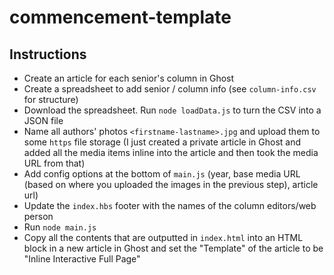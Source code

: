 # commencement-template

## Instructions

- Create an article for each senior's column in Ghost
- Create a spreadsheet to add senior / column info (see `column-info.csv` for structure)
- Download the spreadsheet. Run `node loadData.js` to turn the CSV into a JSON file
- Name all authors' photos `<firstname-lastname>.jpg` and upload them to some `https` file storage (I just created a private article in Ghost and added all the media items inline into the article and then took the media URL from that)
- Add config options at the bottom of `main.js` (year, base media URL (based on where you uploaded the images in the previous step), article url)
- Update the `index.hbs` footer with the names of the column editors/web person
- Run `node main.js`
- Copy all the contents that are outputted in `index.html` into an HTML block in a new article in Ghost and set the "Template" of the article to be "Inline Interactive Full Page"
